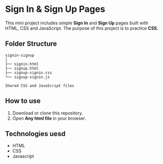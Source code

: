 # Sign In & Sign Up Pages

This mini project includes simple **Sign In** and **Sign Up** pages built with HTML, CSS and JavaScript.
The purpose of this project is to practice **CSS.**

## Folder Structure

```
signin-signup
│
├── signin.html
├── signup.html
├── signup-signin.css
└── signup-signin.js

Shared CSS and JavaScript files
```

## How to use

1. Download or clone this repository.
2. Open **Any html file** in your browser.

## Technologies uesd
- HTML
- CSS
- Javascript
